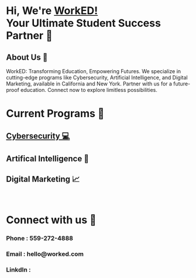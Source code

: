 <h1>Hi, We're <a href="https://worked.com"> WorkED! </a>  <br>Your Ultimate Student Success Partner 🥇</a>

  <h2> About Us 📄  </h2>

 <p1> WorkED: Transforming Education, Empowering Futures. We specialize in cutting-edge programs like Cybersecurity, Artificial Intelligence, and Digital Marketing, available in California and New York. Partner with us for a future-proof education. Connect now to explore limitless possibilities.</p1>




<h1> Current Programs 🏫 </h1>

<h2> <a href="https://github.com/WorkED123/cybersecurity"> Cybersecurity 💻</a> </h2>
<h2> Artifical Intelligence 🧠</h2>
<h2>Digital Marketing 📈</h2>


<br>

<h1> Connect with us 🙌 </h1>

<h3> Phone : 559-272-4888</h3>
<h3> Email : hello@worked.com</h3>
<h3>Linkdln : </h3>





